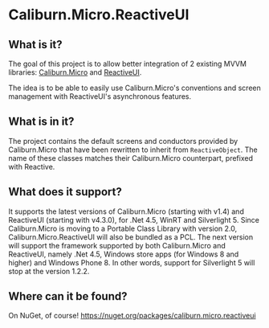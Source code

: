 # Caliburn.Micro.ReactiveUI

## What is it?

The goal of this project is to allow better integration of 2 existing MVVM libraries: [Caliburn.Micro](http://caliburnmicro.codeplex.com/) and [ReactiveUI](http://www.reactiveui.net/).

The idea is to be able to easily use Caliburn.Micro's conventions and  screen management with ReactiveUI's asynchronous features.

## What is in it?

The project contains the default screens and conductors provided by Caliburn.Micro that have been rewritten to inherit from `ReactiveObject`. The name of these classes matches their Caliburn.Micro counterpart, prefixed with Reactive.

## What does it support?

It supports the latest versions of Caliburn.Micro (starting with v1.4) and ReactiveUI (starting with v4.3.0), for .Net 4.5, WinRT and Silverlight 5.
Since Caliburn.Micro is moving to a Portable Class Library with version 2.0, Caliburn.Micro.ReactiveUI will also be bundled as a PCL. The next version will support the framework supported by both Caliburn.Micro and ReactiveUI, namely .Net 4.5, Windows store apps (for Windows 8 and higher) and Windows Phone 8. In other words, support for Silverlight 5 will stop at the version 1.2.2.

## Where can it be found?

On NuGet, of course! https://nuget.org/packages/caliburn.micro.reactiveui
